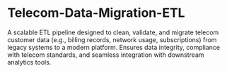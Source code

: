 # Telecom-Data-Migration-ETL
A scalable ETL pipeline designed to clean, validate, and migrate telecom customer data (e.g., billing records, network usage, subscriptions) from legacy systems to a modern platform. Ensures data integrity, compliance with telecom standards, and seamless integration with downstream analytics tools.  
